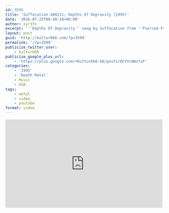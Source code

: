 ```yaml
---
id: 3599
title: 'Suffocation &#8211; Depths Of Depravity (1995)'
date: '2016-07-25T00:48:18+00:00'
author: syr3fx
excerpt: '''Depths Of Depravity'' song by Suffocation from ''Pierced From Within'' album (1995).'
layout: post
guid: 'http://kultur666.com/?p=3599'
permalink: '/?p=3599'
publicize_twitter_user:
    - kultur666
publicize_google_plus_url:
    - 'https://plus.google.com/+Kultur666-k6/posts/6CYVc8WztsF'
categories:
    - '1995'
    - 'Death Metal'
    - Music
    - USA
tags:
    - metal
    - video
    - youtube
format: video
---
```


<iframe allow="accelerometer; autoplay; clipboard-write; encrypted-media; gyroscope; picture-in-picture; web-share" allowfullscreen="" frameborder="0" height="281" loading="lazy" src="https://www.youtube.com/embed/w8raOyF92iQ?feature=oembed" title="Suffocation - Depths of Depravity (HQ)" width="500"></iframe>